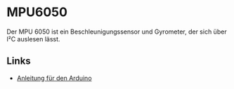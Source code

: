 MPU6050
=======

Der MPU 6050 ist ein Beschleunigungssensor und Gyrometer, der sich
über I²C auslesen lässt.


Links
-----

- [Anleitung für den Arduino](http://playground.arduino.cc/Main/MPU-6050)
